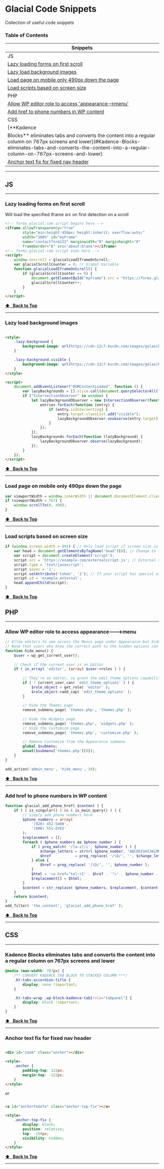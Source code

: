 # Glacial Code Snippets

Collection of useful code snippets

### Table of Contents

| Snippets |
|------- | 
| JS |
| [Lazy loading forms on first scroll](#Lazy-loading-forms-on-first-scroll) |
| [Lazy load background images](#Lazy-load-background-images) |
| [Load page on mobile only 490px down the page](#Load-page-on-mobile-only-490px-down-the-page)|
| [Load scripts based on screen size](#Load-scripts-based-on-screen-size)|
| PHP |
| [Allow WP editor role to access 'appearance-->menu'](#Allow-WP-editor-role-to-access-appearance---menu) |
| [Add href to phone numbers in WP content](#Add-href-to-phone-numbers-in-WP-content) | 
| CSS |
| [**Kadence
Blocks** eliminates tabs and converts the content into a regular column on 767px screens and lower](#Kadence-Blocks-eliminates-tabs-and-converts-the-content-into-a-regular-column-on-767px-screens-and-lower) |
| [Anchor text fix for fixed nav header](#Anchor-text-fix-for-fixed-nav-header) |

---

## JS

---

### Lazy loading forms on first scroll

Will load the specified iframe src on first detection on a scroll

```html
<!-- forms.glacial.com script begins here -->
<iframe allowTransparency="true"
        style="min-height:450px; height:inherit; overflow:auto;"
        width="100%" id="myFrame"
        name="contactform123" marginwidth="0" marginheight="0"
        frameborder="0" src="about:blank"></iframe>
<!-- forms.glacial.com script ends here -->
<script>
    window.onscroll = glacialLoadIframeOnScroll;
    var glacialScrollCounter = 0; // Global Variable
    function glacialLoadIframeOnScroll() {
        if (glacialScrollCounter == 0) {
            document.getElementById("myFrame").src = "https://forms.glacial.com/my-contact-form-FORMIDNUMBER.html";
            glacialScrollCounter++;
        }
    }
</script>
```

**[⬆ &nbsp; Back to Top](#table-of-contents)**

---

### Lazy load background images

```html

<style>
    .lazy-background {
        background-image: url(https://cdn-12c7.kxcdn.com/images/golasik_net/ph.jpg); /* Placeholder image */
    }

    .lazy-background.visible {
        background-image: url(https://cdn-12c7.kxcdn.com/images/golasik_net/Tony-Simmons_lowres.jpg);
    }
</style>

<script>
    document.addEventListener("DOMContentLoaded", function () {
        var lazyBackgrounds = [].slice.call(document.querySelectorAll(".lazy-background"));
        if ("IntersectionObserver" in window) {
            let lazyBackgroundObserver = new IntersectionObserver(function (entries, observer) {
                entries.forEach(function (entry) {
                    if (entry.isIntersecting) {
                        entry.target.classList.add("visible");
                        lazyBackgroundObserver.unobserve(entry.target);
                    }
                });
            });
            lazyBackgrounds.forEach(function (lazyBackground) {
                lazyBackgroundObserver.observe(lazyBackground);
            });
        }
    });
</script>
```

**[⬆ &nbsp; Back to Top](#table-of-contents)**

---

### Load page on mobile only 490px down the page

```js
var viewportWidth = window.innerWidth || document.documentElement.clientWidth;
if (viewportWidth < 767) {
    window.scrollTo(0, 490);
}
```

**[⬆ &nbsp; Back to Top](#table-of-contents)**

---

### Load scripts based on screen size

```js
if (window.screen.width > 991) { // Only load script if screen size is greater than 991px
    var head = document.getElementsByTagName('head')[0]; // Change to footer if it exists on the site
    var script = document.createElement('script');
    script.src = 'https://example.com/externalscript.js'; // External script url
    script.type = 'text/javascript';
    script.async = '1';
    script.setAttribute('token', '2'); // If your script has special attributes, use setAttribute, whenever you're unsure about a scriptattribute, just use this to be safe
    script.id = 'example_external';
    head.appendChild(script);
}
```

**[⬆ &nbsp; Back to Top](#table-of-contents)**

## PHP

---

### Allow WP editor role to access appearance--->menu

```php
// Allow editors to see access the Menus page under Appearance but hide other options
// Note that users who know the correct path to the hidden options can still access them
function hide_menu() {
 	$user = wp_get_current_user();
	
	// Check if the current user is an Editor
	if ( in_array( 'editor', (array) $user->roles ) ) {
		
		// They're an editor, so grant the edit_theme_options capability if they don't have it
		if ( ! current_user_can( 'edit_theme_options' ) ) {
			$role_object = get_role( 'editor' );
			$role_object->add_cap( 'edit_theme_options' );
		}
		
		// Hide the Themes page
	    remove_submenu_page( 'themes.php', 'themes.php' );
 
	    // Hide the Widgets page
	    remove_submenu_page( 'themes.php', 'widgets.php' );
	    // Hide the Customize page
	    remove_submenu_page( 'themes.php', 'customize.php' );
 
	    // Remove Customize from the Appearance submenu
	    global $submenu;
	    unset($submenu['themes.php'][6]);
	}
}
 
add_action('admin_menu', 'hide_menu', 10);
```

**[⬆ &nbsp; Back to Top](#table-of-contents)**

---

### Add href to phone numbers in WP content

```php
function glacial_add_phone_href( $content ) {
	if ( ( is_singular() ) && ( is_main_query() ) ) {
        // Simply add phone numbers here
		$phone_numbers = array(
			'(920) 452-5400',
			'(800) 551-EYES'
		);
		$replacement = [];
		foreach ( $phone_numbers as $phone_number ) {
			if ( preg_match( '/[a-z]/i', $phone_number ) ) {
				$change_letters = strtr( $phone_number, "ABCDEFGHIJKLMNOPQRSTUVWXYZ", "22233344455566677778889999" );
				$href           = preg_replace( '/\D/', '', $change_letters );
			} else {
				$href = preg_replace( '/\D/', '', $phone_number );
			}
			$html = '<a href="tel:+1' . $href . '">' . $phone_number . '</a>';
			$replacement[] = $html;
		}
		$content = str_replace( $phone_numbers, $replacement, $content );
	}
	return $content;
}
add_filter( 'the_content', 'glacial_add_phone_href' );
```

**[⬆ &nbsp; Back to Top](#table-of-contents)**

---

## CSS

---

### Kadence Blocks eliminates tabs and converts the content into a regular column on 767px screens and lower

```css
@media (max-width: 767px) {
    /** CONVERT KADENCE TAB BLOCK TO STACKED COLUMN ***/
    .kt-tabs-accordion-title {
        display: none !important;
    }

    .kt-tabs-wrap .wp-block-kadence-tab[role="tabpanel"] {
        display: block !important;
    }
}
```

**[⬆ &nbsp; Back to Top](#table-of-contents)**

---

### Anchor text fix for fixed nav header

```html

<div id="zoom" class="anchor"></div>

<style>
    .anchor {
        padding-top: 122px;
        margin-top: -122px;
    }
</style>
```

or

```html

<a id="anchorToGoTo" class="anchor-top-fix"></a>

<style>
    .anchor-top-fix {
        display: block;
        position: relative;
        top: -150px;
        visibility: hidden;
    }
</style>

```

**[⬆ &nbsp; Back to Top](#table-of-contents)**

---
